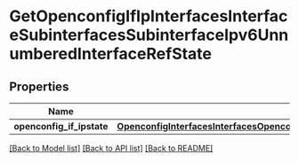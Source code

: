 # GetOpenconfigIfIpInterfacesInterfaceSubinterfacesSubinterfaceIpv6UnnumberedInterfaceRefState

## Properties
Name | Type | Description | Notes
------------ | ------------- | ------------- | -------------
**openconfig_if_ipstate** | [**OpenconfigInterfacesInterfacesOpenconfiginterfacesinterfacesSubinterfacesOpenconfigifipipv4UnnumberedInterfacerefConfig**](OpenconfigInterfacesInterfacesOpenconfiginterfacesinterfacesSubinterfacesOpenconfigifipipv4UnnumberedInterfacerefConfig.md) |  | [optional] 

[[Back to Model list]](../README.md#documentation-for-models) [[Back to API list]](../README.md#documentation-for-api-endpoints) [[Back to README]](../README.md)


